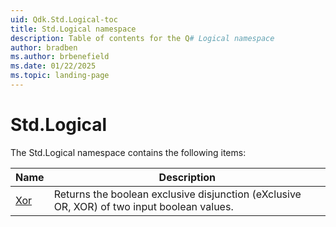```yaml
---
uid: Qdk.Std.Logical-toc
title: Std.Logical namespace
description: Table of contents for the Q# Logical namespace
author: bradben
ms.author: brbenefield
ms.date: 01/22/2025
ms.topic: landing-page
---
```


# Std.Logical

The Std.Logical namespace contains the following items:

| Name | Description |
|------|-------------|
| [Xor](xref:Qdk.Std.Logical.Xor) | Returns the boolean exclusive disjunction (eXclusive OR, XOR) of two input boolean values. |

